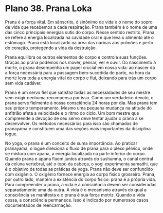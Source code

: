 # Plano 38. Prana Loka

Prana é a força vital. Em sânscrito, é sinônimo de vida e o nome do sopro de vida que recebemos a cada respiração. Prana também é o nome de uma das cinco principais energias sutis do corpo. Nesse sentido restrito, Prana se refere à energia localizada na cavidade oral e que leva o alimento até o estômago. Prana está localizado na área das narinas aos pulmões e perto do coração, protegendo a vida da destruição.

Prana equilibra os outros elementos do corpo e controla suas funções. Graças ao prana podemos nos mover, pensar, ver e ouvir. Do nascimento à morte, o prana desempenha um papel crucial em nossa vida: ao nascer dá a força necessária para a passagem bem-sucedida do parto, na hora da morte leva toda a energia vital do corpo e flui, deixando para trás um corpo sem vida cadáver.

Prana é um servo fiel que satisfaz todas as necessidades de seu mestre sem exigir nenhuma recompensa por isso. Como um verdadeiro devoto, o prana serve fielmente à nossa consciência 24 horas por dia. Mas prana tem seu próprio temperamento. Mesmo uma pequena mudança na atitude do anfitrião afeta a velocidade e o ritmo do ciclo. Um bom mestre que compreende a devoção de seu servo deve tentar ajudar o prana a se desenvolver. Os métodos necessários para isso são chamados de pranayama e constituem uma das seções mais importantes da disciplina iogue.

No yoga, o prana é um conceito de suma importância. Ao praticar pranayama, o iogue direciona o fluxo de prana para o plexo pélvico, onde se mistura com apana, a energia localizada na parte inferior do corpo. Quando prana e apana fluem juntos através do sushumna, o canal central da coluna vertebral, até o topo da cabeça, o yogi experimenta samadhi, que é o objetivo de todas as práticas de yoga. Prana não deve ser confundido com oxigênio. O oxigênio fornece energia ao corpo físico grosseiro. Prana, por outro lado, mantém a existência do corpo físico: prana é a própria vida. Para compreender o prana, a vida e a consciência devem ser consideradas separadamente uma da outra. A vida é o mecanismo através do qual a consciência se manifesta e o prana é sua força motriz. Quando a vida cessa, a consciência permanece. Isso é indicado por numerosos casos documentados de reencarnação.
